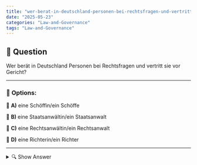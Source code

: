 ```yaml
---
title: "wer-berat-in-deutschland-personen-bei-rechtsfragen-und-vertritt-sie-vor-gericht"
date: "2025-05-23"
categories: "Law-and-Governance"
tags: "Law-and-Governance"
---
```


## 📌 **Question**

Wer berät in Deutschland Personen bei Rechtsfragen und vertritt sie vor Gericht?



---

### 📝 **Options:**

🔘 **A)** eine Schöffin/ein Schöffe

🔘 **B)** eine Staatsanwältin/ein Staatsanwalt

🔘 **C)** eine Rechtsanwältin/ein Rechtsanwalt

🔘 **D)** eine Richterin/ein Richter

---

<details>
  <summary>🔍 Show Answer</summary>

  <p>
💡  <b>Correct Answer:</b>  c
  </p>
  <p>
    📖<b>Explanation:</b>
    In Deutschland sind Rechtsanwälte die Fachleute, die Personen bei Rechtsfragen beraten und sie vor Gericht vertreten. Sie sind speziell ausgebildet, um rechtliche Unterstützung zu bieten, Verträge zu überprüfen, Klagen einzureichen und Mandanten in juristischen Angelegenheiten zu verteidigen. Im Gegensatz dazu haben Schöffen keine juristische Ausbildung, sondern dienen als Laienrichter. Staatsanwälte verfolgen Strafsachen, während Richter Urteile in Rechtsfragen fällen. Daher ist die Expertise eines Rechtsanwalts entscheidend für die rechtliche Vertretung in Prozessen.
  </p>
</details>
